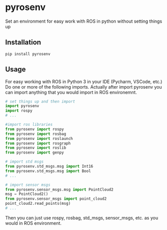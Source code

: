 # pyrosenv

Set an environment for easy work with ROS in python without setting things up

## Installation

```console
pip install pyrosenv
```

## Usage

For easy working with ROS in Python 3 in your IDE (Pycharm, VSCode, etc.) Do one or more of the following imports.
Actually after import pyrosenv you can import anything that you would import in ROS environemnt.

```python
# set things up and then import
import pyrosenv
import rospy
# ...

#import ros libraries
from pyrosenv import rospy
from pyrosenv import rosbag
from pyrosenv import roslaunch
from pyrosenv import rosgraph
from pyrosenv import roslib
from pyrosenv import genpy

# import std msgs
from pyrosenv.std_msgs.msg import Int16
from pyrosenv.std_msgs.msg import Bool
# ...

# import sensor msgs
from pyrosenv.sensor_msgs.msg import PointCloud2
msg = PointCloud2()
from pyrosenv.sensor_msgs import point_cloud2
point_cloud2.read_points(msg)
# ...
```

Then you can just use rospy, rosbag, std_msgs, sensor_msgs, etc. as you would in ROS environment.
